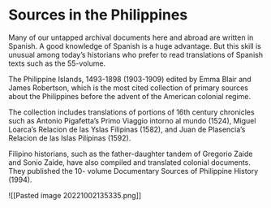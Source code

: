 # Sources in the Philippines

Many of our untapped archival documents here and abroad are written in Spanish. A good knowledge of Spanish is a huge advantage. But this skill is unusual among today’s historians who prefer to read translations of Spanish texts such as the 55-volume.

The Philippine Islands, 1493-1898 (1903-1909) edited by Emma Blair and James Robertson, which is the most cited collection of primary sources about the Philippines before the advent of the American colonial regime.

The collection includes translations of portions of 16th century chronicles such as Antonio Pigafetta’s Primo Viaggio intorno al mundo (1524), Miguel Loarca’s Relacion de las Yslas Filipinas (1582), and Juan de Plasencia’s Relacion de las Islas Pilipinas (1592).

Filipino historians, such as the father-daughter tandem of Gregorio Zaide and Sonio Zaide, have also compiled and translated colonial documents. They published the 10- volume Documentary Sources of Philippine History (1994).

![[Pasted image 20221002135335.png]]
